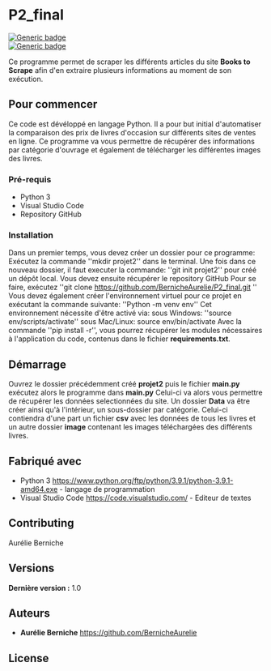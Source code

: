 # P2_final


[![Generic badge](https://img.shields.io/badge/made_with-PYTHON-blueviolet.svg)](https://shields.io/)   
[![Generic badge](https://img.shields.io/badge/approved_by-aurelie_berniche-blueviolet.svg)](https://shields.io/)


Ce programme permet de scraper les différents articles du site **Books to Scrape** afin d'en extraire plusieurs informations au moment de son exécution.

## Pour commencer

Ce code est dévéloppé en langage Python. Il a pour but initial d'automatiser la comparaison des prix de livres d'occasion sur différents sites de ventes en ligne. Ce programme va vous permettre de récupérer des informations par catégorie d'ouvrage et également de télécharger les différentes images des livres.

### Pré-requis

- Python 3
- Visual Studio Code
- Repository GitHub

### Installation

Dans un premier temps, vous devez créer un dossier pour ce programme:
Exécutez la commande ''mkdir projet2'' dans le terminal.
Une fois dans ce nouveau dossier, il faut executer la commande:
''git init projet2'' pour créé un dépôt local.
Vous devez ensuite récupérer le repository GitHub
Pour se faire, exécutez ''git clone https://github.com/BernicheAurelie/P2_final.git ''
Vous devez également créer l'environnement virtuel pour ce projet en exécutant la commande suivante:
''Python -m venv env''
Cet environnement nécessite d'être activé via:
sous Windows: ''source env/scripts/activate''
sous Mac/Linux: source env/bin/activate
Avec la commande ''pip install -r'', vous pourrez récupérer les modules nécessaires à l'application du code, contenus dans le fichier **requirements.txt**.

## Démarrage

Ouvrez le dossier précédemment créé **projet2**
puis le fichier **main.py**
exécutez alors le programme dans **main.py**
Celui-ci va alors vous permettre de récupérer les données selectionnées du site.
Un dossier **Data** va être créer ainsi qu'à l'intérieur, un sous-dossier par catégorie. 
Celui-ci contiendra d'une part un fichier **csv** avec les données de tous les livres et un autre dossier **image** contenant les images téléchargées des différents livres.

## Fabriqué avec

* Python 3 https://www.python.org/ftp/python/3.9.1/python-3.9.1-amd64.exe - langage de programmation
* Visual Studio Code https://code.visualstudio.com/ - Editeur de textes

## Contributing

Aurélie Berniche

## Versions

**Dernière version :** 1.0

## Auteurs

* **Aurélie Berniche** https://github.com/BernicheAurelie

## License



